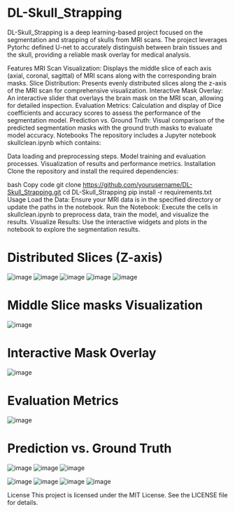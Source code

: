 # DL-Skull_Strapping


DL-Skull_Strapping is a deep learning-based project focused on the segmentation and strapping of skulls from MRI scans. The project leverages Pytorhc defined U-net to accurately distinguish between brain tissues and the skull, providing a reliable mask overlay for medical analysis.

Features
MRI Scan Visualization: Displays the middle slice of each axis (axial, coronal, sagittal) of MRI scans along with the corresponding brain masks.
Slice Distribution: Presents evenly distributed slices along the z-axis of the MRI scan for comprehensive visualization.
Interactive Mask Overlay: An interactive slider that overlays the brain mask on the MRI scan, allowing for detailed inspection.
Evaluation Metrics: Calculation and display of Dice coefficients and accuracy scores to assess the performance of the segmentation model.
Prediction vs. Ground Truth: Visual comparison of the predicted segmentation masks with the ground truth masks to evaluate model accuracy.
Notebooks
The repository includes a Jupyter notebook skullclean.ipynb which contains:

Data loading and preprocessing steps.
Model training and evaluation processes.
Visualization of results and performance metrics.
Installation
Clone the repository and install the required dependencies:

bash
Copy code
git clone https://github.com/yourusername/DL-Skull_Strapping.git
cd DL-Skull_Strapping
pip install -r requirements.txt
Usage
Load the Data: Ensure your MRI data is in the specified directory or update the paths in the notebook.
Run the Notebook: Execute the cells in skullclean.ipynb to preprocess data, train the model, and visualize the results.
Visualize Results: Use the interactive widgets and plots in the notebook to explore the segmentation results.




# Distributed Slices (Z-axis)

![image](https://github.com/user-attachments/assets/c214557c-4864-4a44-86cf-af033a63b671)
![image](https://github.com/user-attachments/assets/f0b11507-e11a-4287-bd64-7d69f9c20706)
![image](https://github.com/user-attachments/assets/a298ffab-e3af-4089-8aa5-5a7f0a6689a9)
![image](https://github.com/user-attachments/assets/01431365-be60-4c62-9a90-e56aa1487aad)
![image](https://github.com/user-attachments/assets/dabb9cb1-8885-4f97-a4cc-2427485ef4f8)

# Middle Slice masks Visualization 
![image](https://github.com/user-attachments/assets/731a8d17-ef79-47a6-a97f-71169aba7fbe)



# Interactive Mask Overlay
![image](https://github.com/user-attachments/assets/d9ff317f-902d-4a0f-9e30-bc5ae7bb3f6b)


# Evaluation Metrics

![image](https://github.com/user-attachments/assets/63d305d8-4374-4ec8-a7e1-4a824cca8a12)


# Prediction vs. Ground Truth


![image](https://github.com/user-attachments/assets/9e999c4d-23ed-4f72-9183-4d6f26a203ac)
![image](https://github.com/user-attachments/assets/71d3eca4-2097-4014-9870-9c99ce540a5e)
![image](https://github.com/user-attachments/assets/f9e1ecd0-2d99-4fe7-bd38-a0efb2fd566b)

![image](https://github.com/user-attachments/assets/9464cc14-6f3d-485b-8ef3-4bc8ac176f8d)
![image](https://github.com/user-attachments/assets/d87587d0-e816-4b5c-aa9b-68fd25dac631)
![image](https://github.com/user-attachments/assets/52c60a20-5729-441d-81de-12083e669f8b)
![image](https://github.com/user-attachments/assets/93832608-aaf9-4c35-9b3d-aef96d9b5eb0)




License
This project is licensed under the MIT License. See the LICENSE file for details.
